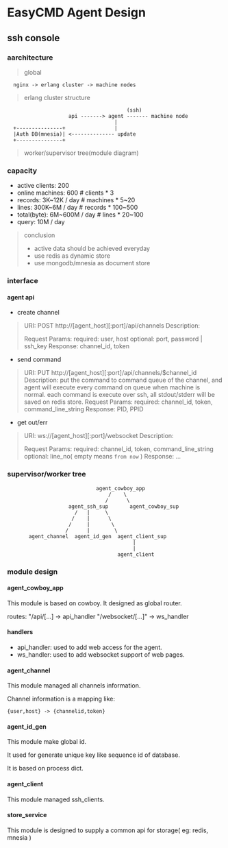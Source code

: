 # EasyCMD Agent Design

## ssh console

### aarchitecture

> global

      nginx -> erlang cluster -> machine nodes

> erlang cluster structure


                                           (ssh)
                        api -------> agent ------- machine node
                                       |
      +---------------+                |
      |Auth DB(mnesia)| <-------------- update
      +---------------+

> worker/supervisor tree(module diagram)


### capacity
* active clients:     200                  
* online machines:    600              # clients  * 3
* records:            3K~12K   / day   # machines * 5~20
* lines:              300K~6M  / day   # records  * 100~500
* total(byte):        6M~600M  / day   # lines    * 20~100
* query:              10M      / day

> conclusion
> * active data should be achieved everyday
> * use redis as dynamic store
> * use mongodb/mnesia as document store

### interface

#### agent api

* create channel
> URI:
>   POST http://[agent\_host][:port]/api/channels
> Description:
>   
> Request Params: 
>   required: user, host
>   optional: port, password | ssh\_key
> Response:
>   channel\_id, token

* send command
> URI:
>   PUT http://[agent\_host][:port]/api/channels/$channel\_id
> Description:
>   put the command to command queue of the channel, and agent
> will execute every command on queue when machine is normal.
>   each command is execute over ssh, all stdout/stderr will be
> saved on redis store.
> Request Params:
>   required: channel\_id, token, command\_line\_string
> Response:
>   PID, PPID

* get out/err
> URI:
>   ws://[agent\_host][:port]/websocket
> Description:
>   
> Request Params:
>   required: channel\_id, token, command\_line\_string
>   optional: line\_no( empty means `from now` )
> Response: ...

### supervisor/worker tree

                                 agent_cowboy_app
                                     /    \
                                    /      \
                        agent_ssh_sup       agent_cowboy_sup
                          /   |     \
                         /    |      \
                        /     |       \
                       /      |        \
           agent_channel  agent_id_gen  agent_client_sup
                                             |
                                             |
                                        agent_client

### module design

#### agent\_cowboy\_app
This module is based on cowboy. It designed as global router.

routes:
    "/api/[...]         ->  api_handler
    "/websocket/[...]"  ->  ws_handler

#### handlers 

* api\_handler: used to add web access for the agent.
* ws\_handler:  used to add websocket support of web pages.

#### agent\_channel

This module managed all channels information.  

Channel information is a mapping like:

    {user,host} -> {channelid,token}

#### agent\_id\_gen

This module make global id. 

It used for generate unique key like sequence id of database.

It is based on process dict.

#### agent\_client

This module managed ssh\_clients.

#### store\_service

This module is designed to supply a common api for storage( eg: redis, mnesia )
